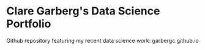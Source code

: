 # Clare Garberg's Data Science Portfolio

Github repository featuring my recent data science work: garbergc.github.io

